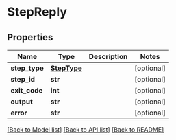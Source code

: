 # StepReply

## Properties
Name | Type | Description | Notes
------------ | ------------- | ------------- | -------------
**step_type** | [**StepType**](StepType.md) |  | [optional] 
**step_id** | **str** |  | [optional] 
**exit_code** | **int** |  | [optional] 
**output** | **str** |  | [optional] 
**error** | **str** |  | [optional] 

[[Back to Model list]](../README.md#documentation-for-models) [[Back to API list]](../README.md#documentation-for-api-endpoints) [[Back to README]](../README.md)


